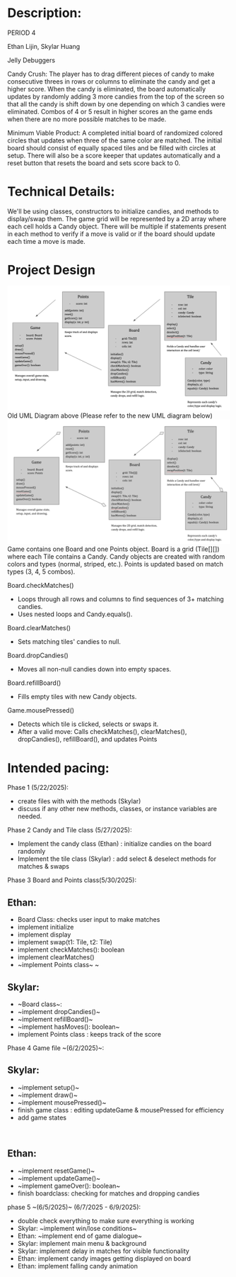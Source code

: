 # Description:
PERIOD 4

Ethan Lijin, Skylar Huang

Jelly Debuggers

Candy Crush: The player has to drag different pieces of candy to make consecutive threes in rows or columns to eliminate the candy and get a higher score. When the candy is eliminated, the board automatically updates by randomly adding 3 more candies from the top of the screen so that all the candy is shift down by one depending on which 3 candies were eliminated. Combos of 4 or 5 result in higher scores an the game ends when there are no more possible matches to be made.

Minimum Viable Product: A completed initial board of randomized colored circles that updates when three of the same color are matched. The initial board should consist of equally spaced tiles and be filled with circles at setup. There will also be a score keeper that updates automatically and a reset button that resets the board and sets score back to 0.

# Technical Details:

We'll be using classes, constructors to initialize candies, and methods to display/swap them. The game grid will be represented by a 2D array where each cell holds a Candy object. There will be multiple if statements present in each method to verify if a move is valid or if the board should update each time a move is made.

# Project Design
![Old UML Diagram](classes.png?raw=true "Classes" )
Old UML Diagram above (Please refer to the new UML diagram below)
![New UML Diagram](classes2.png?raw=true "Classes" )
Game contains one Board and one Points object.
Board is a grid (Tile[][]) where each Tile contains a Candy.
Candy objects are created with random colors and types (normal, striped, etc.).
Points is updated based on match types (3, 4, 5 combos).

Board.checkMatches()
- Loops through all rows and columns to find sequences of 3+ matching candies.
- Uses nested loops and Candy.equals().

Board.clearMatches()
- Sets matching tiles' candies to null.

Board.dropCandies()
- Moves all non-null candies down into empty spaces.

Board.refillBoard()
- Fills empty tiles with new Candy objects.

Game.mousePressed()
- Detects which tile is clicked, selects or swaps it.
- After a valid move: Calls checkMatches(), clearMatches(), dropCandies(), refillBoard(), and updates Points


# Intended pacing:
Phase 1 (5/22/2025):
&nbsp;
- create files with with the methods (Skylar)
- discuss if any other new methods, classes, or instance variables are needed.

Phase 2 Candy and Tile class (5/27/2025):
&nbsp;
- Implement the candy class (Ethan) : initialize candies on the board randomly 
- Implement the tile class (Skylar) : add select & deselect methods for matches & swaps

Phase 3 Board and Points class(5/30/2025):
&nbsp;

## Ethan:
- Board Class: checks user input to make matches
- implement initialize
- implement display
- implement swap(t1: Tile, t2: Tile)
- implement checkMatches(): boolean
- implement clearMatches()
&nbsp;
- ~implement Points class~
~&nbsp;

## Skylar:
- ~Board class~:
- ~implement dropCandies()~
- ~implement refillBoard()~
- ~implement hasMoves(): boolean~
- implement Points class : keeps track of the score

Phase 4 Game file ~(6/2/2025)~:
&nbsp;

## Skylar:
- ~implement setup()~
- ~implement draw()~
- ~implement mousePressed()~
- finish game class : editing updateGame & mousePressed for efficiency
- add game states

&nbsp;
## Ethan:
- ~implement resetGame()~
- ~implement updateGame()~
- ~implement gameOver(): boolean~
- finish boardclass: checking for matches and dropping candies

phase 5 ~(6/5/2025)~ (6/7/2025 - 6/9/2025):
&nbsp;
- double check everything to make sure everything is working
- Skylar: ~implement win/lose conditions~
- Ethan: ~implement end of game dialogue~
- Skylar: implement main menu & background
- Skylar: implement delay in matches for visible functionality
- Ethan: implement candy images getting displayed on board
- Ethan: implement falling candy animation

